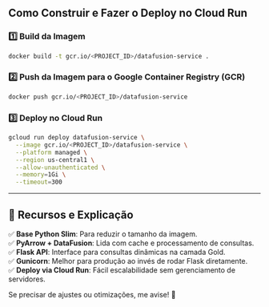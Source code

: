 ## **Como Construir e Fazer o Deploy no Cloud Run**
### **1️⃣ Build da Imagem**
```bash
docker build -t gcr.io/<PROJECT_ID>/datafusion-service .
```

### **2️⃣ Push da Imagem para o Google Container Registry (GCR)**
```bash
docker push gcr.io/<PROJECT_ID>/datafusion-service
```

### **3️⃣ Deploy no Cloud Run**
```bash
gcloud run deploy datafusion-service \
  --image gcr.io/<PROJECT_ID>/datafusion-service \
  --platform managed \
  --region us-central1 \
  --allow-unauthenticated \
  --memory=1Gi \
  --timeout=300
```

---

## **📌 Recursos e Explicação**
✅ **Base Python Slim**: Para reduzir o tamanho da imagem.  
✅ **PyArrow + DataFusion**: Lida com cache e processamento de consultas.  
✅ **Flask API**: Interface para consultas dinâmicas na camada Gold.  
✅ **Gunicorn**: Melhor para produção ao invés de rodar Flask diretamente.  
✅ **Deploy via Cloud Run**: Fácil escalabilidade sem gerenciamento de servidores.  

Se precisar de ajustes ou otimizações, me avise! 🚀